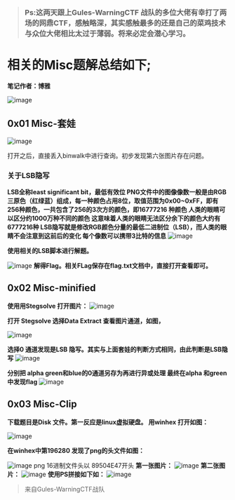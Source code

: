 > ### Ps:这两天跟上Gules-WarningCTF 战队的多位大佬有幸打了两场的网鼎CTF，感触略深，其实感触最多的还是自己的菜鸡技术与众位大佬相比太过于薄弱。将来必定会潜心学习。
# 相关的Misc题解总结如下;
**笔记作者：博雅**

![image](http://ae01.alicdn.com/kf/HTB17QB0BZyYBuNkSnfo763WgVXaC.png)
## 0x01 Misc-套娃
![image](http://ae01.alicdn.com/kf/HTB1AbDTKb1YBuNjSszh763UsFXaU.png)

打开之后，直接丢入binwalk中进行查询。初步发现第六张图片存在问题。
### 关于LSB隐写
**LSB全称least significant bit，最低有效位
PNG文件中的图像像数一般是由RGB三原色（红绿蓝）组成，每一种颜色占用8位，取值范围为0x00~0xFF，即有256种颜色，一共包含了256的3次方的颜色，即16777216 种颜色
人类的眼睛可以区分约1000万种不同的颜色
这意味着人类的眼睛无法区分余下的颜色大约有6777216种
LSB隐写就是修改RGB颜色分量的最低二进制位（LSB），而人类的眼睛不会注意到这前后的变化
每个像数可以携带3比特的信息**
![image](http://ae01.alicdn.com/kf/HTB1hSnhB8yWBuNkSmFP760guVXaP.png)

**使用相关的LSB脚本进行解题。**

![image](http://ae01.alicdn.com/kf/HTB1.RvxKh9YBuNjy0Ff760IsVXaK.png)
**解得Flag。相关FLag保存在flag.txt文档中，直接打开查看即可。**
## 0x02 Misc-minified 
**使用用Stegsolve 打开图片：**
![image](http://ae01.alicdn.com/kf/HTB1XDPOKkCWBuNjy0Fa760UlXXaG.png)

**打开 Stegsolve 选择Data Extract 查看图片通道，如图，**

![image](http://ae01.alicdn.com/kf/HTB1FFLTKkOWBuNjSspp760PgpXaV.png)

**选择0 通道发现是LSB 隐写。其实与上面套娃的判断方式相同，由此判断是LSB隐写**
![image](http://ae01.alicdn.com/kf/HTB1VGBbdjfguuRjy1ze7620KFXaZ.png)

**分别把 alpha green和blue的0通道另存为再进行异或处理 最终在alpha 和green 中发现flag**
![image](http://ae01.alicdn.com/kf/HTB1UXqpB5OYBuNjSsD4762SkFXaD.png)

## 0x03 Misc-Clip
**下载题目是Disk 文件。第一反应是linux虚拟硬盘。
用winhex 打开如图：**

![image](http://ae01.alicdn.com/kf/HTB11YBbdi6guuRjy1Xd761AwpXaY.png)

**在winhex中第196280 发现了png的头文件如图：**

![image](http://ae01.alicdn.com/kf/HTB1eLXzKXmWBuNjSspd762ugXXac.png)
png 16进制文件头以 89504E47开头
**第一张图片：**
![image](http://ae01.alicdn.com/kf/HTB1YqwzKhGYBuNjy0Fn7605lpXac.png)
**第二张图片：**
![image](http://ae01.alicdn.com/kf/HTB1eYVadi6guuRkSnb4762u4XXae.png)
**使用PS拼接如下如：**
![image](http://ae01.alicdn.com/kf/HTB1rmLxKh9YBuNjy0Ff760IsVXap.png)

> 来自Gules-WarningCTF战队
